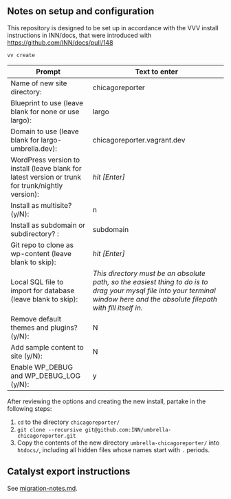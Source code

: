 ## Notes on setup and configuration

This repository is designed to be set up in accordance with the VVV install instructions in INN/docs, that were introduced with https://github.com/INN/docs/pull/148


```
vv create
```

Prompt | Text to enter 
------------ | -------------
Name of new site directory: | chicagoreporter
Blueprint to use (leave blank for none or use largo): | largo
Domain to use (leave blank for largo-umbrella.dev): | chicagoreporter.vagrant.dev
WordPress version to install (leave blank for latest version or trunk for trunk/nightly version): | *hit [Enter]*
Install as multisite? (y/N): | n
Install as subdomain or subdirectory? : | subdomain
Git repo to clone as wp-content (leave blank to skip): | *hit [Enter]*
Local SQL file to import for database (leave blank to skip): | *This directory must be an absolute path, so the easiest thing to do is to drag your mysql file into your terminal window here and the absolute filepath with fill itself in.*
Remove default themes and plugins? (y/N): | N 
Add sample content to site (y/N): | N 
Enable WP_DEBUG and WP_DEBUG_LOG (y/N): | y

After reviewing the options and creating the new install, partake in the following steps:

1. `cd` to the directory `chicagoreporter/`
2. `git clone --recursive git@github.com:INN/umbrella-chicagoreporter.git`
3. Copy the contents of the new directory `umbrella-chicagoreporter/` into `htdocs/`, including all hidden files whose names start with `.` periods.

## Catalyst export instructions

See [migration-notes.md](./migration-notes.md).
